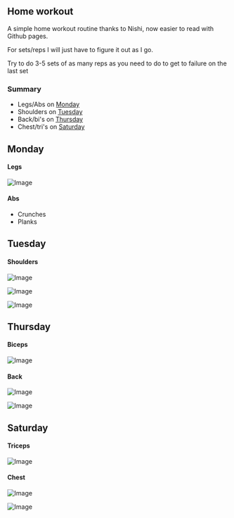 ## Home workout

A simple home workout routine thanks to Nishi, now easier to read with Github pages.

For sets/reps I will just have to figure it out as I go.

Try to do 3-5 sets of as many reps as you need to do to get to failure on the last set

### Summary

* Legs/Abs on [Monday](#Monday)
* Shoulders on [Tuesday](#Tuesday)
* Back/bi's on [Thursday](#Thursday)
* Chest/tri's on [Saturday](#Saturday)

## Monday
#### Legs

![Image](https://i.imgur.com/ygy5ie3.gif)

#### Abs
* Crunches
* Planks

## Tuesday

#### Shoulders

![Image](https://hips.hearstapps.com/ame-prod-menshealth-assets.s3.amazonaws.com/main/assets/how-to-do-a-lateral-raise.gif?resize=480:*)

![Image](https://media3.giphy.com/media/7lugb7ObGYiXe/giphy.gif)

![Image](https://thumbs.gfycat.com/OptimalIckyGiantschnauzer-size_restricted.gif)

## Thursday

#### Biceps

![Image](https://shredzonefitness.files.wordpress.com/2019/04/bicep-curls.gif?w=364&h=205)


#### Back

![Image](https://i.pinimg.com/originals/1c/ed/f8/1cedf8f55af54890fefb520f12dc2710.gif)

![Image](https://thumbs.gfycat.com/FrankDecisiveKatydid-size_restricted.gif)

## Saturday

#### Triceps

![Image](https://media0.giphy.com/media/cJMZtP13i6nlhTip3V/200.gif)

#### Chest

![Image](https://www.gymguider.com/wp-content/uploads/2017/10/flat-bench-dumbbell-flyes.gif)

![Image](https://www.gymguider.com/wp-content/uploads/2017/10/dumbbell-bench.gif)

